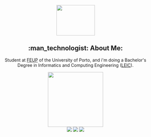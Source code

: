 <div id="header" align="center">
  <img src="https://media2.giphy.com/media/11jacPItBsJDLa/source.gif" width = 125 height = 100>
  <h2> :man_technologist: About Me:</h2>
</div>

<div id="intro" align="center">
  <p> Student at <a href="https://sigarra.up.pt/feup/pt/web_page.inicial">FEUP</a> of the University of Porto, and i'm doing a Bachelor's Degree in Informatics and Computing Engineering (<a href="https://sigarra.up.pt/feup/pt/cur_geral.cur_view?pv_ano_lectivo=2022&pv_origem=CUR&pv_tipo_cur_sigla=L&pv_curso_id=22841">LEIC</a>). </p>
</div>

<div id="stats" align="center">
  <img height="180em" src="https://github-readme-stats.vercel.app/api/top-langs/?username=joaossousa12&theme=dark&include_all_commits=false&count_private=true&layout=compact&hide=CMake,MAKEFILE,Jupyter%20Notebook,TeX">
</div>

<div id="languages_tools" align="center">
  <img src="https://img.shields.io/badge/Operating System-MacOS-informational?style=flat&logo=Apple&logoColor=white&color=FFFFFF">
  <img src="https://img.shields.io/badge/Tools for coding -Git-informational?style=flat&logo=Git&logoColor=white&color=4293F2">
  <img src="https://img.shields.io/badge/Editors-Visual Studio Code -informational?style=flat&logo=visual-studio-code&logoColor=white&color=42F29E">
</div>


